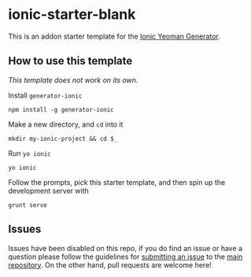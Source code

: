 ionic-starter-blank
==========================
This is an addon starter template for the [Ionic Yeoman Generator][main-repo].

## How to use this template

*This template does not work on its own*.

Install `generator-ionic`
```
npm install -g generator-ionic
```

Make a new directory, and `cd` into it
```
mkdir my-ionic-project && cd $_
```

Run `yo ionic`
```
yo ionic
```

Follow the prompts, pick this starter template, and then spin up the development server with
```
grunt serve
```

## Issues
Issues have been disabled on this repo, if you do find an issue or have a question please follow the guidelines for [submitting an issue](https://github.com/diegonetto/generator-ionic/blob/master/contributing.md#issue-submission) to the [main repository][main-repo]. On the other hand, pull requests are welcome here!

[main-repo]: https://github.com/diegonetto/generator-ionic

